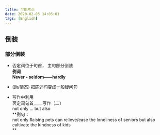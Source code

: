 ```yaml
---
title: 可能考点
date: 2020-02-05 14:05:01
tags: [English]
---
```


## 倒装

### 部分倒装
+ 否定词位于句首， 主句部分倒装  
**例词  
Never - seldom——hardly** 

+ (助/情态)   把陈述句变成一般疑问句

+ 写作中利用  
否定词句首,____写作（二）  
not only ... but also  
**例句：  
not only Raising pets can  relieve/ease the loneliness of seniors but also cultivate the kindness of kids  
** 


